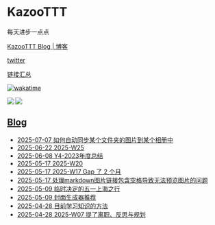 # KazooTTT
每天进步一点点

[KazooTTT Blog | 博客](https://blog.kazoottt.top)

[twitter](https://x.com/KazooTTT)

[链接汇总](https://bento.me/kazoottt)

[![wakatime](https://wakatime.com/badge/user/d3dc2570-e4bf-4469-b0c2-127b495e8b91.svg)](https://wakatime.com/@d3dc2570-e4bf-4469-b0c2-127b495e8b91)

<a href="https://github.com/anuraghazra/github-readme-stats">
  <img align="left" src="https://github-readme-stats.vercel.app/api?username=KazooTTT&theme=radical" />
</a>

<a href="https://github.com/anuraghazra/github-readme-stats">
  <img src="https://github-readme-stats.vercel.app/api/top-langs/?username=KazooTTT&theme=radical" />
</a>

## [Blog](https://blog.kazoottt.top/posts/)
<!-- BLOG-POST-LIST:START -->
 - [2025-07-07 如何自动同步某个文件夹的图片到某个相册中](https://blog.kazoottt.top/posts/post/%E5%A6%82%E4%BD%95%E8%87%AA%E5%8A%A8%E5%90%8C%E6%AD%A5%E6%9F%90%E4%B8%AA%E6%96%87%E4%BB%B6%E5%A4%B9%E7%9A%84%E5%9B%BE%E7%89%87%E5%88%B0%E6%9F%90%E4%B8%AA%E7%9B%B8%E5%86%8C%E4%B8%AD.md/)
 - [2025-06-22 2025-W25](https://blog.kazoottt.top/posts/post/2025-W25.md/)
 - [2025-06-08 Y4-2023年度总结](https://blog.kazoottt.top/posts/post/Y4-2023%E5%B9%B4%E5%BA%A6%E6%80%BB%E7%BB%93.md/)
 - [2025-05-17 2025-W20](https://blog.kazoottt.top/posts/post/2025-W20.md/)
 - [2025-05-17 2025-W17 Gap 了 2 个月](https://blog.kazoottt.top/posts/post/2025-W17.md/)
 - [2025-05-17 处理markdown图片链接包含空格导致无法预览图片的问题](https://blog.kazoottt.top/posts/post/%E5%A4%84%E7%90%86%20markdown%20%E5%9B%BE%E7%89%87%E9%93%BE%E6%8E%A5%E5%8C%85%E5%90%AB%E7%A9%BA%E6%A0%BC%E5%AF%BC%E8%87%B4%E6%97%A0%E6%B3%95%E9%A2%84%E8%A7%88%E5%9B%BE%E7%89%87%E7%9A%84%E9%97%AE%E9%A2%98.md/)
 - [2025-05-09 临时决定的五一上海之行](https://blog.kazoottt.top/posts/post/%E4%B8%B4%E6%97%B6%E5%86%B3%E5%AE%9A%E7%9A%84%E4%BA%94%E4%B8%80%E4%B8%8A%E6%B5%B7%E4%B9%8B%E8%A1%8C.md/)
 - [2025-05-09 封面生成器推荐](https://blog.kazoottt.top/posts/post/%E5%B0%81%E9%9D%A2%E7%94%9F%E6%88%90%E5%99%A8%E6%8E%A8%E8%8D%90.md/)
 - [2025-04-28 目前学习知识的方法](https://blog.kazoottt.top/posts/post/%E7%9B%AE%E5%89%8D%E5%AD%A6%E4%B9%A0%E7%9F%A5%E8%AF%86%E7%9A%84%E6%96%B9%E6%B3%95.md/)
 - [2025-04-28 2025-W07 提了离职、反思与规划](https://blog.kazoottt.top/posts/post/2025-W07.md/)<!-- BLOG-POST-LIST:END -->
